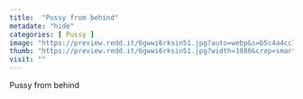 ```yaml
---
title:  "Pussy from behind"
metadate: "hide"
categories: [ Pussy ]
image: "https://preview.redd.it/6gwwi6rksin51.jpg?auto=webp&s=b5c4a4cc735ad017c0b512f617fe97976d7fa00b"
thumb: "https://preview.redd.it/6gwwi6rksin51.jpg?width=1080&crop=smart&auto=webp&s=4155ba5f270e6409c96ee82f5497b319b656c87f"
visit: ""
---
```

Pussy from behind
